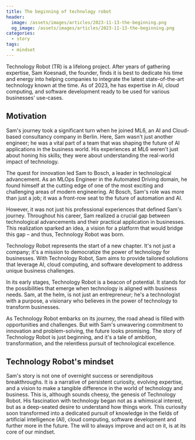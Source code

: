 ```yaml
---
title: The beginning of technology robot
header:
  image: /assets/images/articles/2023-11-13-the-beginning.png
  og_image: /assets/images/articles/2023-11-13-the-beginning.png
categories:
  - story
tags:
  - mindset
---
```


Technology Robot (TR) is a lifelong project. After years of gathering expertise, Sam Koesnadi, the founder, finds it is best to dedicate his time and energy into helping companies to integrate the latest state-of-the-art technology known at the time. As of 2023, he has expertise in AI, cloud computing, and software development ready to be used for various businesses' use-cases.

## Motivation

Sam's journey took a significant turn when he joined ML6, an AI and Cloud-based consultancy company in Berlin. Here, Sam wasn't just another engineer; he was a vital part of a team that was shaping the future of AI applications in the business world. His experiences at ML6 weren't just about honing his skills; they were about understanding the real-world impact of technology.

The quest for innovation led Sam to Bosch, a leader in technological advancement. As an MLOps Engineer in the Automated Driving domain, he found himself at the cutting edge of one of the most exciting and challenging areas of modern engineering. At Bosch, Sam's role was more than just a job; it was a front-row seat to the future of automation and AI.

However, it was not just his professional experiences that defined Sam's journey. Throughout his career, Sam realized a crucial gap between technological advancements and their practical application in businesses. This realization sparked an idea, a vision for a platform that would bridge this gap – and thus, Technology Robot was born.

Technology Robot represents the start of a new chapter. It's not just a company; it's a mission to democratize the power of technology for businesses. With Technology Robot, Sam aims to provide tailored solutions that leverage AI, cloud computing, and software development to address unique business challenges.

In its early stages, Technology Robot is a beacon of potential. It stands for the possibilities that emerge when technology is aligned with business needs. Sam, at the helm, is not just an entrepreneur; he's a technologist with a purpose, a visionary who believes in the power of technology to transform businesses.

As Technology Robot embarks on its journey, the road ahead is filled with opportunities and challenges. But with Sam's unwavering commitment to innovation and problem-solving, the future looks promising. The story of Technology Robot is just beginning, and it's a tale of ambition, transformation, and the relentless pursuit of technological excellence.

## Technology Robot's mindset

Sam's story is not one of overnight success or serendipitous breakthroughs. It is a narrative of persistent curiosity, evolving expertise, and a vision to make a tangible difference in the world of technology and business. This is, although sounds cheesy, the genesis of Technology Robot. His fascination with technology began not as a whimsical interest, but as a deep-seated desire to understand how things work. This curiosity soon transformed into a dedicated pursuit of knowledge in the fields of artificial intelligence (AI), cloud computing, software development and further more in the future. The will to always improve and act on it, is at its core of our mindset.

